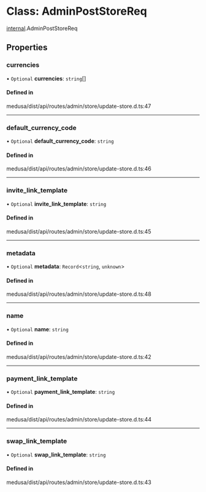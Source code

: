# Class: AdminPostStoreReq

[internal](../modules/internal-23.md).AdminPostStoreReq

## Properties

### currencies

• `Optional` **currencies**: `string`[]

#### Defined in

medusa/dist/api/routes/admin/store/update-store.d.ts:47

___

### default\_currency\_code

• `Optional` **default\_currency\_code**: `string`

#### Defined in

medusa/dist/api/routes/admin/store/update-store.d.ts:46

___

### invite\_link\_template

• `Optional` **invite\_link\_template**: `string`

#### Defined in

medusa/dist/api/routes/admin/store/update-store.d.ts:45

___

### metadata

• `Optional` **metadata**: `Record`<`string`, `unknown`\>

#### Defined in

medusa/dist/api/routes/admin/store/update-store.d.ts:48

___

### name

• `Optional` **name**: `string`

#### Defined in

medusa/dist/api/routes/admin/store/update-store.d.ts:42

___

### payment\_link\_template

• `Optional` **payment\_link\_template**: `string`

#### Defined in

medusa/dist/api/routes/admin/store/update-store.d.ts:44

___

### swap\_link\_template

• `Optional` **swap\_link\_template**: `string`

#### Defined in

medusa/dist/api/routes/admin/store/update-store.d.ts:43
